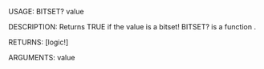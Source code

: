 USAGE:
     BITSET? value 

DESCRIPTION:
     Returns TRUE if the value is a bitset!
     BITSET? is a function .

RETURNS: [logic!]

ARGUMENTS:
    value
